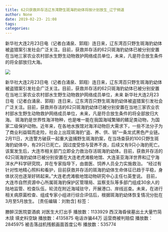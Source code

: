 ```yaml
---
title: 62只获救并存活辽东湾野生斑海豹幼体将按计划放生_辽宁频道
author: None
date: 2019-02-23- 21:08
tags: 
categories: 
---
```

新华社大连2月23日电（记者白涌泉、郭翔）连日来，辽东湾百只野生斑海豹幼体被盗猎案引发社会广泛关注。目前，获救并存活的62只斑海豹幼体已被分别安置在当地三家农业农村部水生野生动物救护网络成员单位，未来，凡是符合放生条件的将全部放归大海。
<!-- more -->
                
<img align="center" border="0" src="http://p2.ifengimg.com/a/2016/0810/204c433878d5cf9size1_w16_h16.png" />
                
            
新华社大连2月23日电（记者白涌泉、郭翔）连日来，辽东湾百只野生斑海豹幼体被盗猎案引发社会广泛关注。目前，获救并存活的62只斑海豹幼体已被分别安置在当地三家农业农村部水生野生动物救护网络成员单位，未来
新华社大连2月23日电（记者白涌泉、郭翔）连日来，辽东湾百只野生斑海豹幼体被盗猎案引发社会广泛关注。目前，获救并存活的62只斑海豹幼体已被分别安置在当地三家农业农村部水生野生动物救护网络成员单位，未来，凡是符合放生条件的将全部放归大海。
斑海豹是世界性海洋物种，也是唯一能在我国海域繁殖的鳍足类动物，为国家二级保护动物。近年来，在各地水族馆对海洋动物巨大需求下，一些不法分子为了商业利益铤而走险，社会上出现斑海豹“盗、养、供、销”一条龙式黑色产业链。
2月11日，大连警方破获一起重大盗捕野生斑海豹案，在当场查获的100只野生斑海豹幼体中，有29只已死亡。因过度受惊与营养不良，后续又有9只小海豹死亡。该案发生后，大连市相关部门立即全力救治存活斑海豹幼体。目前，获救并存活的62只斑海豹幼体已被分别安置在大连老虎滩极地馆、大连圣亚海洋世界和辽宁海洋水产科学研究院，并在专家指导下，由兽医、饲养人员全力实施救治。
“经过有针对性地精心照料和看护，目前获救并存活的斑海豹幼体生命体征已趋于平稳，身体状况也逐渐好转起来。”大连老虎滩极地馆动物研究中心主任乜英奎说。
目前，大连市自然资源中心所属斑海豹保护区管理局、监察支队等多部门组成30余人的陆地监管、检查队伍，轮流在附近海域驻守，开展港口、岸线巡查。未来，在进行相关病原菌检查、组成专家小组进行综合评估后，根据斑海豹幼体恢复情况分批在3月至5月放生。
[责任编辑：刘勃含]
标签：
 
             
滕醉汉医院耍酒疯 对医生大打出手
播放数：1133929
西汉海昏侯墓出土大量竹简木牍 填史料空缺
播放数：4135875
电话诈骗44万 运营商被判赔偿
播放数：2845975
被击落战机残骸画面首度公布
播放数：535774
